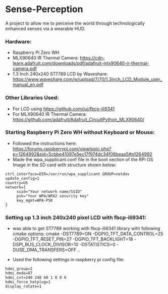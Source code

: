 # Sense-Perception

A project to allow me to perceive the world through technologically enhanced senses via a wearable HUD.


### Hardware:
- Raspberry Pi Zero WH
- MLX90640 IR Thermal Camera: https://cdn-learn.adafruit.com/downloads/pdf/adafruit-mlx90640-ir-thermal-camera.pdf
- 1.3 Inch 240x240 ST7789 LCD by Waveshare: https://www.waveshare.com/w/upload/7/70/1.3inch_LCD_Module_user_manual_en.pdf


### Other Libraries Used:
- For LCD using https://github.com/juj/fbcp-ili9341
- For MLX90640 IR Thermal Camera: https://github.com/adafruit/Adafruit_CircuitPython_MLX90640/

### Starting Raspberry Pi Zero WH without Keyboard or Mouse:
- Followed the instructions here: https://forums.raspberrypi.com/viewtopic.php?p=1264992&sid=5cbbe41097e5ec17f974dc34f06beaa5#p1264992
- Made the wpa_supplicant.conf file in the boot section of the RPi OS Image in the SD card with structure shown below:
```
ctrl_interface=DIR=/var/run/wpa_supplicant GROUP=netdev
update_config=1
country=US
network={
     ssid="Your network name/SSID"
     psk="Your WPA/WPA2 security key"
     key_mgmt=WPA-PSK
}
```

### Setting up 1.3 inch 240x240 pixel LCD with fbcp-ili9341:

- was able to get ST7789 working with fbcp-ili9341 library with following cmake options:
cmake -DST7789=ON -DGPIO_TFT_DATA_CONTROL=25 -DGPIO_TFT_RESET_PIN=27 -DGPIO_TFT_BACKLIGHT=18 -DSPI_BUS_CLOCK_DIVISOR=10 -DSTATISTICS=0 -DUSE_DMA_TRANSFERS=OFF ..

- Used the following settings in raspberry pi config file:
```
hdmi_group=2
hdmi_mode=87
hdmi_cvt=240 240 60 1 0 0 0
hdmi_force_hotplug=1
display_rotate=1
```
